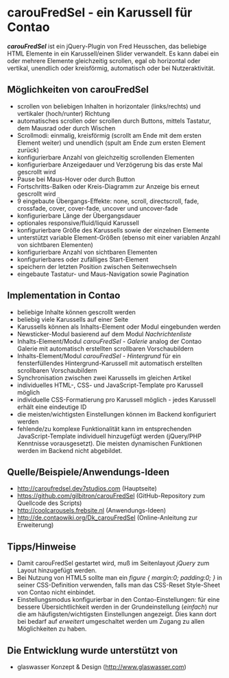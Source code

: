 carouFredSel - ein Karussell für Contao
=======================================

***carouFredSel*** ist ein jQuery-Plugin von Fred Heusschen, das beliebige HTML Elemente in ein Karussell/einen Slider verwandelt. Es kann dabei ein oder mehrere Elemente gleichzeitig scrollen, egal ob horizontal oder vertikal, unendlich oder kreisförmig, automatisch oder bei Nutzeraktivität.

Möglichkeiten von carouFredSel
------------------------------

* scrollen von beliebigen Inhalten in horizontaler (links/rechts) und vertikaler (hoch/runter) Richtung
* automatisches scrollen oder scrollen durch Buttons, mittels Tastatur, dem Mausrad oder durch Wischen
* Scrollmodi: einmalig, kreisförmig (scrollt am Ende mit dem ersten Element weiter) und unendlich (spult am Ende zum ersten Element zurück)
* konfigurierbare Anzahl von gleichzeitig scrollenden Elementen
* konfigurierbare Anzeigedauer und Verzögerung bis das erste Mal gescrollt wird
* Pause bei Maus-Hover oder durch Button
* Fortschritts-Balken oder Kreis-Diagramm zur Anzeige bis erneut gescrollt wird
* 9 eingebaute Übergangs-Effekte: none, scroll, directscroll, fade, crossfade, cover, cover-fade, uncover und uncover-fade
* konfigurierbare Länge der Übergangsdauer
* optionales responsive/fluid/liquid Karussell
* konfigurierbare Größe des Karussells sowie der einzelnen Elemente
* unterstützt variable Element-Größen (ebenso mit einer variablen Anzahl von sichtbaren Elementen)
* konfigurierbare Anzahl von sichtbaren Elementen
* konfigurierbares oder zufälliges Start-Element
* speichern der letzten Position zwischen Seitenwechseln
* eingebaute Tastatur- und Maus-Navigation sowie Pagination

Implementation in Contao
------------------------
* beliebige Inhalte können gescrollt werden
* beliebig viele Karussells auf einer Seite
* Karussells können als Inhalts-Element oder Modul eingebunden werden
* Newsticker-Modul basierend auf dem Modul *Nachrichtenliste*
* Inhalts-Element/Modul *carouFredSel - Galerie* analog der Contao Galerie mit automatisch erstellten scrollbaren Vorschaubildern
* Inhalts-Element/Modul *carouFredSel - Hintergrund* für ein fensterfüllendes Hintergrund-Karussell mit automatisch erstellten scrollbaren Vorschaubildern
* Synchronisation zwischen zwei Karussells im gleichen Artikel
* individuelles HTML-, CSS- und JavaScript-Template pro Karussell möglich
* individuelle CSS-Formatierung pro Karussell möglich - jedes Karussell erhält eine eindeutige ID
* die meisten/wichtigsten Einstellungen können im Backend konfiguriert werden
* fehlende/zu komplexe Funktionalität kann im entsprechenden JavaScript-Template individuell hinzugefügt werden (jQuery/PHP Kenntnisse vorausgesetzt). Die meisten dynamischen Funktionen werden im Backend nicht abgebildet.

Quelle/Beispiele/Anwendungs-Ideen
---------------------------------

* http://caroufredsel.dev7studios.com (Hauptseite)
* https://github.com/gilbitron/carouFredSel (GitHub-Repository zum Quellcode des Scripts)
* http://coolcarousels.frebsite.nl (Anwendungs-Ideen)
* http://de.contaowiki.org/Dk_carouFredSel (Online-Anleitung zur Erweiterung)

Tipps/Hinweise
--------------

* Damit carouFredSel gestartet wird, muß im Seitenlayout *jQuery* zum Layout hinzugefügt werden.
* Bei Nutzung von HTML5 sollte man ein *figure { margin:0; padding:0; }* in seiner CSS-Definition verwenden, falls man das CSS-Reset Style-Sheet von Contao nicht einbindet.
* Einstellungsmodus konfigurierbar in den Contao-Einstellungen: für eine bessere Übersichtlichkeit werden in der Grundeinstellung (*einfach*) nur die am häufigsten/wichtigsten Einstellungen angezeigt. Dies kann dort bei bedarf auf *erweitert* umgeschaltet werden um Zugang zu allen Möglichkeiten zu haben.

Die Entwicklung wurde unterstützt von
-------------------------------------

* glaswasser Konzept & Design (http://www.glaswasser.com)
